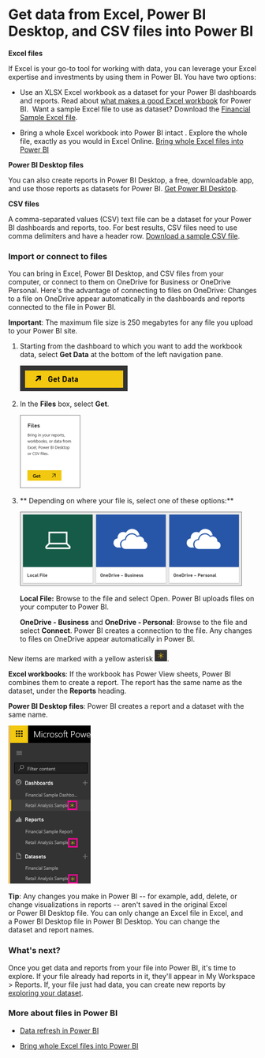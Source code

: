 <properties
   pageTitle="Get data from Excel, Power BI Desktop, and CSV files into Power BI"
   description="Get data from Excel, Power BI Desktop, and CSV files into Power BI"
   services="powerbi"
   documentationCenter=""
   authors="Minewiskan"
   manager="mblythe"
   editor=""
   tags=""/>

<tags
   ms.service="powerbi"
   ms.devlang="NA"
   ms.topic="article"
   ms.tgt_pltfrm="NA"
   ms.workload="powerbi"
   ms.date="09/28/2015"
   ms.author="owend"/>
# Get data from Excel, Power BI Desktop, and CSV files into Power BI

**Excel files**

If Excel is your go-to tool for working with data, you can leverage your Excel expertise and investments by using them in Power BI. You have two options:

-   Use an XLSX Excel workbook as a dataset for your Power BI dashboards and reports. Read about [what makes a good Excel workbook](powerbi-service-excel-data.md) for Power BI.  Want a sample Excel file to use as dataset? Download the [Financial Sample Excel file](powerbi-sample-download-the-financial-sample-workbook.md).

-   Bring a whole Excel workbook into Power BI intact . Explore the whole file, exactly as you would in Excel Online. [Bring whole Excel files into Power BI](powerbi-bring-in-whole-excel-files.md)

**Power BI Desktop files**

You can also create reports in Power BI Desktop, a free, downloadable app, and use those reports as datasets for Power BI. [Get Power BI Desktop](powerbi-desktop-get-the-desktop.md).


**CSV files**

A comma-separated values (CSV) text file can be a dataset for your Power BI dashboards and reports, too. For best results, CSV files need to use comma delimiters and have a header row. [Download a sample CSV file](http://go.microsoft.com/fwlink/?LinkID=619356).

### Import or connect to files 

You can bring in Excel, Power BI Desktop, and CSV files from your computer, or connect to them on OneDrive for Business or OneDrive Personal. Here's the advantage of connecting to files on OneDrive: Changes to a file on OneDrive appear automatically in the dashboards and reports connected to the file in Power BI.

**Important**: The maximum file size is 250 megabytes for any file you upload to your Power BI site.

1.  Starting from the dashboard to which you want to add the workbook data, select **Get Data** at the bottom of the left navigation pane. 

    ![](media/powerbi-service-get-data-from-files/PBI_GetData.png)


2.  In the **Files** box, select **Get**.

    ![](media/powerbi-service-get-data-from-files/PBI_GetFiles.png)

3. ** Depending on where your file is, select one of these options:**

    ![](media/powerbi-service-get-data-from-files/PBI_GetFilesLocalOneDriveEtc..png)

    **Local File:** Browse to the file and select Open. Power BI uploads files on your computer to Power BI. 

    **OneDrive - Business** and **OneDrive - Personal**: Browse to the file and select **Connect**. Power BI creates a connection to the file. Any changes to files on OneDrive appear automatically in Power BI.
 


New items are marked with a yellow asterisk ![](media/powerbi-service-get-data-from-files/PBI_YellowAsteriskSm.png).  

**Excel workbooks**: If the workbook has Power View sheets, Power BI combines them to create a report. The report has the same name as the dataset, under the **Reports** heading.﻿ 

**Power BI Desktop files**: Power BI creates a report and a dataset with the same name.

![](media/powerbi-service-get-data-from-files/PBI_NewExcelLeftNav.png)

**Tip**: Any changes you make in Power BI -- for example, add, delete, or change visualizations in reports -- aren't saved in the original Excel or Power BI Desktop file. You can only change an Excel file in Excel, and a Power BI Desktop file in Power BI Desktop. You can change the dataset and report names.  

### What's next?

Once you get data and reports from your file into Power BI, it's time to explore. If your file already had reports in it, they'll appear in My Workspace > Reports. If, your file just had data, you can create new reports by [exploring your dataset](powerbi-service-explore-a-dataset.md).


### More about files in Power BI

-   [Data refresh in Power BI](powerbi-refresh-data.md)

-   [Bring whole Excel files into Power BI](powerbi-bring-in-whole-excel-files.md%20)
